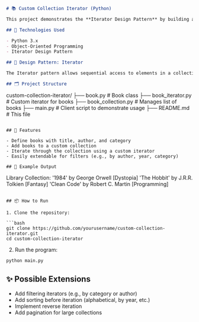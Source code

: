 ```markdown
# 📚 Custom Collection Iterator (Python)

This project demonstrates the **Iterator Design Pattern** by building a digital archive system for managing a book collection. It allows you to create and traverse a custom collection of books using your own iterator.

## 🔧 Technologies Used

- Python 3.x  
- Object-Oriented Programming  
- Iterator Design Pattern

## 🧠 Design Pattern: Iterator

The Iterator pattern allows sequential access to elements in a collection without exposing the underlying representation. This project separates the logic of storing books (`BookCollection`) from the logic of traversing them (`BookIterator`).

## 🗂️ Project Structure

```

custom-collection-iterator/
├── book.py              # Book class
├── book\_iterator.py     # Custom iterator for books
├── book\_collection.py   # Manages list of books
├── main.py              # Client script to demonstrate usage
├── README.md            # This file

```

## 🚀 Features

- Define books with title, author, and category  
- Add books to a custom collection  
- Iterate through the collection using a custom iterator  
- Easily extendable for filters (e.g., by author, year, category)

## 📌 Example Output

```

Library Collection:
'1984' by George Orwell \[Dystopia]
'The Hobbit' by J.R.R. Tolkien \[Fantasy]
'Clean Code' by Robert C. Martin \[Programming]

````

## 📦 How to Run

1. Clone the repository:

```bash
git clone https://github.com/yourusername/custom-collection-iterator.git
cd custom-collection-iterator
````

2. Run the program:

```bash
python main.py
```

## ✨ Possible Extensions

* Add filtering iterators (e.g., by category or author)
* Add sorting before iteration (alphabetical, by year, etc.)
* Implement reverse iteration
* Add pagination for large collections

